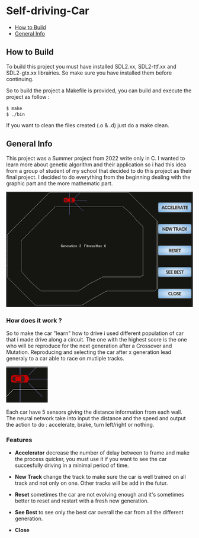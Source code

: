 # Self-driving-Car

* [How to Build](#how-to-build)
* [General Info](#general-info)

## How to Build

To build this project you must have installed SDL2.xx, SDL2-ttf.xx and SDL2-gtx.xx librairies. So make sure you have installed them before continuing. 

So to build the project a Makefile is provided, you can build and execute the project as follow : 

```
$ make
$ ./bin
```

If you want to clean the files created (.o & .d) just do a make clean.

## General Info

This project was a Summer project from 2022 write only in C. I wanted to learn more about genetic algorithm and their application so i had this idea from a group of student of my school that decided to do this project as their final project. I decided to do everything from the beginning dealing with the graphic part and the more mathematic part.

![Graphic Interface](icon/github.png)

### How does it work ?

So to make the car "learn" how to drive i used different population of car that i made drive along a circuit. The one with the highest score is the one who will be reproduce for the next generation after a Crossover and Mutation. Reproducing and selecting the car after x generation lead generaly to a car able to race on mutliple tracks. 

![Car Sensor](icon/github_car.png)

Each car have 5 sensors giving the distance information from each wall. The neural network take into input the distance and the speed and output the action to do : accelerate, brake, turn left/right or nothing.

### Features

* **Accelerator** decrease the number of delay between to frame and make the process quicker, you must use it if you want to see the car succesfully driving in a minimal period of time.

* **New Track** change the track to make sure the car is well trained on all track and not only on one. Other tracks will be add in the futur. 

* **Reset** sometimes the car are not evolving enough and it's sometimes better to reset and restart with a fresh new generation.

* **See Best** to see only the best car overall the car from all the different generation. 

* **Close**